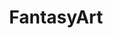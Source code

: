 ---
title: FantasyArt
crosslinks:
- ImaginaryMonsters
- ImaginaryLandscapes
- ImaginaryCharacters
- ReasonableFantasy
- ImaginaryDwarves
- ImaginaryDragons
- ImaginaryWizards
- ImaginaryWitches
- ImaginaryHellscapes
- ImaginaryOrcs
- ImaginaryCastles
- ImaginaryWesteros
- ImaginaryElves
- ImaginaryAzeroth
- ImaginaryMiddleEarth
- ImaginaryWarriors
- ImaginaryClerics
- ImaginaryAngels
- mtgporn
- ImaginaryGiants
---